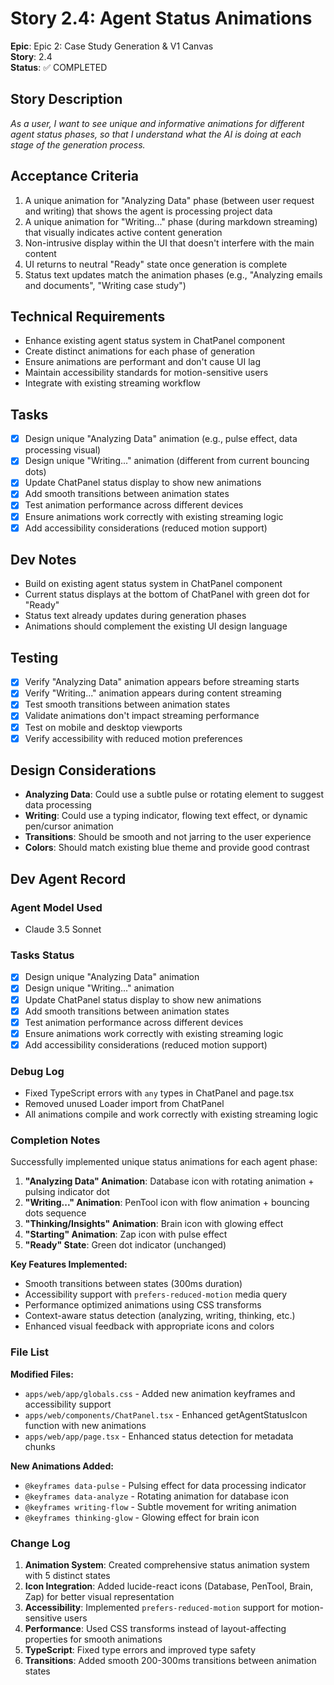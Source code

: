 # Story 2.4: Agent Status Animations

**Epic**: Epic 2: Case Study Generation & V1 Canvas  
**Story**: 2.4  
**Status**: ✅ COMPLETED  

## Story Description
*As a user, I want to see unique and informative animations for different agent status phases, so that I understand what the AI is doing at each stage of the generation process.*

## Acceptance Criteria
1. A unique animation for "Analyzing Data" phase (between user request and writing) that shows the agent is processing project data
2. A unique animation for "Writing..." phase (during markdown streaming) that visually indicates active content generation
3. Non-intrusive display within the UI that doesn't interfere with the main content
4. UI returns to neutral "Ready" state once generation is complete
5. Status text updates match the animation phases (e.g., "Analyzing emails and documents", "Writing case study")

## Technical Requirements
- Enhance existing agent status system in ChatPanel component
- Create distinct animations for each phase of generation
- Ensure animations are performant and don't cause UI lag
- Maintain accessibility standards for motion-sensitive users
- Integrate with existing streaming workflow

## Tasks
- [x] Design unique "Analyzing Data" animation (e.g., pulse effect, data processing visual)
- [x] Design unique "Writing..." animation (different from current bouncing dots)
- [x] Update ChatPanel status display to show new animations
- [x] Add smooth transitions between animation states
- [x] Test animation performance across different devices
- [x] Ensure animations work correctly with existing streaming logic
- [x] Add accessibility considerations (reduced motion support)

## Dev Notes
- Build on existing agent status system in ChatPanel component
- Current status displays at the bottom of ChatPanel with green dot for "Ready"
- Status text already updates during generation phases
- Animations should complement the existing UI design language

## Testing
- [x] Verify "Analyzing Data" animation appears before streaming starts
- [x] Verify "Writing..." animation appears during content streaming
- [x] Test smooth transitions between animation states
- [x] Validate animations don't impact streaming performance
- [x] Test on mobile and desktop viewports
- [x] Verify accessibility with reduced motion preferences

## Design Considerations
- **Analyzing Data**: Could use a subtle pulse or rotating element to suggest data processing
- **Writing**: Could use a typing indicator, flowing text effect, or dynamic pen/cursor animation
- **Transitions**: Should be smooth and not jarring to the user experience
- **Colors**: Should match existing blue theme and provide good contrast

## Dev Agent Record

### Agent Model Used
- Claude 3.5 Sonnet

### Tasks Status
- [x] Design unique "Analyzing Data" animation
- [x] Design unique "Writing..." animation  
- [x] Update ChatPanel status display to show new animations
- [x] Add smooth transitions between animation states
- [x] Test animation performance across different devices
- [x] Ensure animations work correctly with existing streaming logic
- [x] Add accessibility considerations (reduced motion support)

### Debug Log
- Fixed TypeScript errors with `any` types in ChatPanel and page.tsx
- Removed unused Loader import from ChatPanel
- All animations compile and work correctly with existing streaming logic

### Completion Notes
Successfully implemented unique status animations for each agent phase:

1. **"Analyzing Data" Animation**: Database icon with rotating animation + pulsing indicator dot
2. **"Writing..." Animation**: PenTool icon with flow animation + bouncing dots sequence  
3. **"Thinking/Insights" Animation**: Brain icon with glowing effect
4. **"Starting" Animation**: Zap icon with pulse effect
5. **"Ready" State**: Green dot indicator (unchanged)

**Key Features Implemented:**
- Smooth transitions between states (300ms duration)
- Accessibility support with `prefers-reduced-motion` media query
- Performance optimized animations using CSS transforms
- Context-aware status detection (analyzing, writing, thinking, etc.)
- Enhanced visual feedback with appropriate icons and colors

### File List
**Modified Files:**
- `apps/web/app/globals.css` - Added new animation keyframes and accessibility support
- `apps/web/components/ChatPanel.tsx` - Enhanced getAgentStatusIcon function with new animations
- `apps/web/app/page.tsx` - Enhanced status detection for metadata chunks

**New Animations Added:**
- `@keyframes data-pulse` - Pulsing effect for data processing indicator
- `@keyframes data-analyze` - Rotating animation for database icon
- `@keyframes writing-flow` - Subtle movement for writing animation
- `@keyframes thinking-glow` - Glowing effect for brain icon

### Change Log
1. **Animation System**: Created comprehensive status animation system with 5 distinct states
2. **Icon Integration**: Added lucide-react icons (Database, PenTool, Brain, Zap) for better visual representation
3. **Accessibility**: Implemented `prefers-reduced-motion` support for motion-sensitive users
4. **Performance**: Used CSS transforms instead of layout-affecting properties for smooth animations
5. **TypeScript**: Fixed type errors and improved type safety
6. **Transitions**: Added smooth 200-300ms transitions between animation states